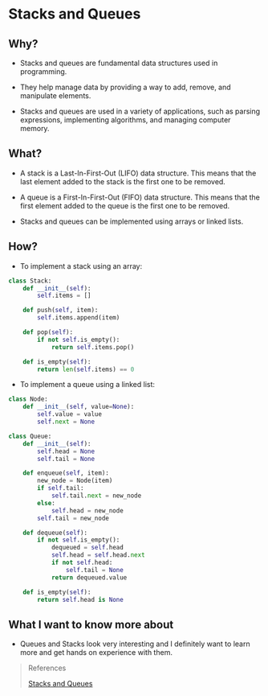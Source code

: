 # Stacks and Queues

## Why?
- Stacks and queues are fundamental data structures used in programming.

- They help manage data by providing a way to add, remove, and manipulate elements.

- Stacks and queues are used in a variety of applications, such as parsing expressions, implementing algorithms, and managing computer memory.

## What?
- A stack is a Last-In-First-Out (LIFO) data structure. This means that the last element added to the stack is the first one to be removed.

- A queue is a First-In-First-Out (FIFO) data structure. This means that the first element added to the queue is the first one to be removed.

- Stacks and queues can be implemented using arrays or linked lists.

## How?

- To implement a stack using an array:

```python
class Stack:
    def __init__(self):
        self.items = []

    def push(self, item):
        self.items.append(item)

    def pop(self):
        if not self.is_empty():
            return self.items.pop()

    def is_empty(self):
        return len(self.items) == 0

```

- To implement a queue using a linked list: 

```python
class Node:
    def __init__(self, value=None):
        self.value = value
        self.next = None

class Queue:
    def __init__(self):
        self.head = None
        self.tail = None

    def enqueue(self, item):
        new_node = Node(item)
        if self.tail:
            self.tail.next = new_node
        else:
            self.head = new_node
        self.tail = new_node

    def dequeue(self):
        if not self.is_empty():
            dequeued = self.head
            self.head = self.head.next
            if not self.head:
                self.tail = None
            return dequeued.value

    def is_empty(self):
        return self.head is None

```

## What I want to know more about

- Queues and Stacks look very interesting and I definitely want to learn more and get hands on experience with them.


> References
>
>[Stacks and Queues](https://codefellows.github.io/common_curriculum/data_structures_and_algorithms/Code_401/class-10/resources/stacks_and_queues.html)